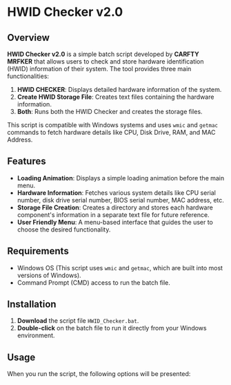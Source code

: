 # HWID Checker v2.0

## Overview

**HWID Checker v2.0** is a simple batch script developed by **CARFTY MRFKER** that allows users to check and store hardware identification (HWID) information of their system. The tool provides three main functionalities:

1. **HWID CHECKER**: Displays detailed hardware information of the system.
2. **Create HWID Storage File**: Creates text files containing the hardware information.
3. **Both**: Runs both the HWID Checker and creates the storage files.

This script is compatible with Windows systems and uses `wmic` and `getmac` commands to fetch hardware details like CPU, Disk Drive, RAM, and MAC Address.

## Features

- **Loading Animation**: Displays a simple loading animation before the main menu.
- **Hardware Information**: Fetches various system details like CPU serial number, disk drive serial number, BIOS serial number, MAC address, etc.
- **Storage File Creation**: Creates a directory and stores each hardware component's information in a separate text file for future reference.
- **User Friendly Menu**: A menu-based interface that guides the user to choose the desired functionality.

## Requirements

- Windows OS (This script uses `wmic` and `getmac`, which are built into most versions of Windows).
- Command Prompt (CMD) access to run the batch file.

## Installation

1. **Download** the script file `HWID_Checker.bat`.
2. **Double-click** on the batch file to run it directly from your Windows environment.

## Usage

When you run the script, the following options will be presented:


